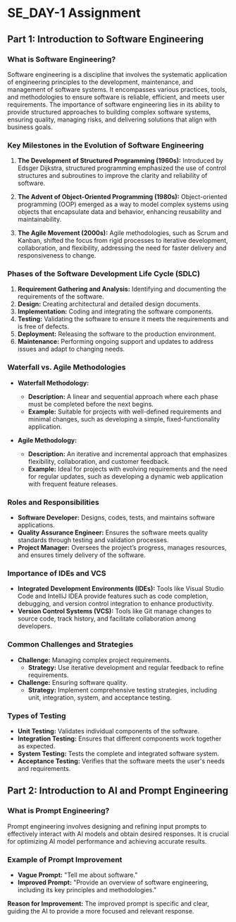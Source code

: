 # SE_DAY-1 Assignment

## Part 1: Introduction to Software Engineering

### What is Software Engineering?

Software engineering is a discipline that involves the systematic application of engineering principles to the development, maintenance, and management of software systems. It encompasses various practices, tools, and methodologies to ensure software is reliable, efficient, and meets user requirements. The importance of software engineering lies in its ability to provide structured approaches to building complex software systems, ensuring quality, managing risks, and delivering solutions that align with business goals.

### Key Milestones in the Evolution of Software Engineering

1. **The Development of Structured Programming (1960s):** Introduced by Edsger Dijkstra, structured programming emphasized the use of control structures and subroutines to improve the clarity and reliability of software.

2. **The Advent of Object-Oriented Programming (1980s):** Object-oriented programming (OOP) emerged as a way to model complex systems using objects that encapsulate data and behavior, enhancing reusability and maintainability.

3. **The Agile Movement (2000s):** Agile methodologies, such as Scrum and Kanban, shifted the focus from rigid processes to iterative development, collaboration, and flexibility, addressing the need for faster delivery and responsiveness to change.

### Phases of the Software Development Life Cycle (SDLC)

1. **Requirement Gathering and Analysis:** Identifying and documenting the requirements of the software.
2. **Design:** Creating architectural and detailed design documents.
3. **Implementation:** Coding and integrating the software components.
4. **Testing:** Validating the software to ensure it meets the requirements and is free of defects.
5. **Deployment:** Releasing the software to the production environment.
6. **Maintenance:** Performing ongoing support and updates to address issues and adapt to changing needs.

### Waterfall vs. Agile Methodologies

- **Waterfall Methodology:**
  - **Description:** A linear and sequential approach where each phase must be completed before the next begins.
  - **Example:** Suitable for projects with well-defined requirements and minimal changes, such as developing a simple, fixed-functionality application.

- **Agile Methodology:**
  - **Description:** An iterative and incremental approach that emphasizes flexibility, collaboration, and customer feedback.
  - **Example:** Ideal for projects with evolving requirements and the need for regular updates, such as developing a dynamic web application with frequent feature releases.

### Roles and Responsibilities

- **Software Developer:** Designs, codes, tests, and maintains software applications.
- **Quality Assurance Engineer:** Ensures the software meets quality standards through testing and validation processes.
- **Project Manager:** Oversees the project’s progress, manages resources, and ensures timely delivery of the software.

### Importance of IDEs and VCS

- **Integrated Development Environments (IDEs):** Tools like Visual Studio Code and IntelliJ IDEA provide features such as code completion, debugging, and version control integration to enhance productivity.
- **Version Control Systems (VCS):** Tools like Git manage changes to source code, track history, and facilitate collaboration among developers.

### Common Challenges and Strategies

- **Challenge:** Managing complex project requirements.
  - **Strategy:** Use iterative development and regular feedback to refine requirements.
- **Challenge:** Ensuring software quality.
  - **Strategy:** Implement comprehensive testing strategies, including unit, integration, system, and acceptance testing.

### Types of Testing

- **Unit Testing:** Validates individual components of the software.
- **Integration Testing:** Ensures that different components work together as expected.
- **System Testing:** Tests the complete and integrated software system.
- **Acceptance Testing:** Verifies that the software meets the user's needs and requirements.

## Part 2: Introduction to AI and Prompt Engineering

### What is Prompt Engineering?

Prompt engineering involves designing and refining input prompts to effectively interact with AI models and obtain desired responses. It is crucial for optimizing AI model performance and achieving accurate results.

### Example of Prompt Improvement

- **Vague Prompt:** "Tell me about software."
- **Improved Prompt:** "Provide an overview of software engineering, including its key principles and methodologies."

**Reason for Improvement:** The improved prompt is specific and clear, guiding the AI to provide a more focused and relevant response.

